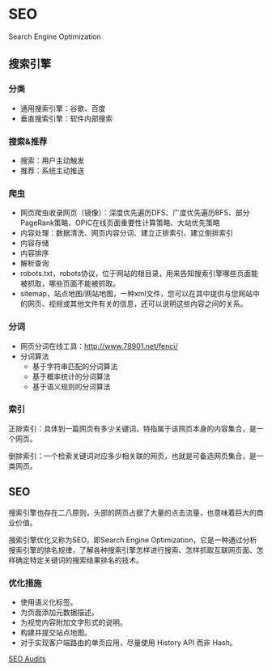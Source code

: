 # SEO

Search Engine Optimization

## 搜索引擎
### 分类

* 通用搜索引擎：谷歌、百度
* 垂直搜索引擎：软件内部搜索

### 搜索&推荐
* 搜索：用户主动触发
* 推荐：系统主动推送

### 爬虫
* 网页爬虫收录网页（镜像）：深度优先遍历DFS、广度优先遍历BFS、部分PageRank策略、OPIC在线页面重要性计算策略、大站优先策略
* 内容处理：数据清洗、网页内容分词、建立正排索引、建立倒排索引
* 内容存储
* 内容排序
* 解析查询
* robots.txt，robots协议，位于网站的根目录，用来告知搜索引擎哪些页面能被抓取，哪些页面不能被抓取。
* sitemap，站点地图/网站地图，一种xml文件，您可以在其中提供与您网站中的网页、视频或其他文件有关的信息，还可以说明这些内容之间的关系。

### 分词
* 网页分词在线工具：http://www.78901.net/fenci/
* 分词算法
	* 基于字符串匹配的分词算法
	* 基于概率统计的分词算法
	* 基于语义规则的分词算法

### 索引

正排索引：具体到一篇网页有多少关键词，特指属于该网页本身的内容集合，是一个网页。

倒排索引：一个检索关键词对应多少相关联的网页，也就是可备选网页集合，是一类网页。

## SEO

搜索引擎也存在二八原则，头部的网页占据了大量的点击流量，也意味着巨大的商业价值。

搜索引擎优化又称为SEO，即Search Engine Optimization，它是一种通过分析搜索引擎的排名规律，了解各种搜索引擎怎样进行搜索、怎样抓取互联网页面、怎样确定特定关键词的搜索结果排名的技术。

### 优化措施

* 使用语义化标签。
* 为页面添加元数据描述。
* 为视觉内容附加文字形式的说明。
* 构建并提交站点地图。
* 对于实现客户端路由的单页应用，尽量使用 History API 而非 Hash。

[SEO Audits](https://developer.chrome.com/docs/lighthouse/seo/)
